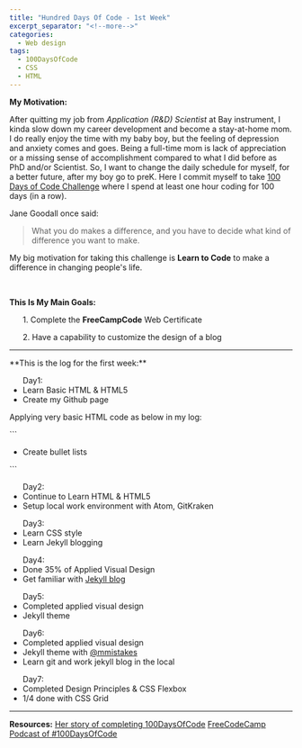 ```yaml
---
title: "Hundred Days Of Code - 1st Week"
excerpt_separator: "<!--more-->"
categories:
  - Web design
tags:
  - 100DaysOfCode
  - CSS
  - HTML
---
```


**My Motivation:**

After quitting my job from *Application (R&D) Scientist* at Bay instrument, I kinda slow down my career development and become a stay-at-home mom. I do really enjoy the time with my baby boy, but the feeling of depression and anxiety comes and goes. Being a full-time mom is lack of appreciation or a missing sense of accomplishment compared to what I did before as PhD and/or Scientist. So, I want to change the daily schedule for myself, for a better future, after my boy go to preK. Here I commit myself to take [100 Days of Code Challenge](https://https://www.100daysofcode.com/) where I spend at least one hour coding for 100 days (in a row).

Jane Goodall once said:
> What you do makes a difference, and you have to decide
> what kind of difference you want to make.

My big motivation for taking this challenge is **Learn to Code** to make a difference in changing people's life.

<br>

**This Is My Main Goals:**
<ul>1. Complete the <strong>FreeCampCode</strong> Web Certificate</ul>
<ul>2. Have a capability to customize the design of a blog</ul>
<hr>
**This is the log for the first week:**
<ul>Day1:
    <li> Learn Basic HTML & HTML5 </li>
    <li> Create my Github page</li>
</ul>
<p>Applying very basic HTML code as below in my log:</p>
```
<ul>
  <li>Create bullet lists</li>
</ul>
```
<ul>Day2:
    <li>Continue to Learn HTML & HTML5</li>
    <li>Setup local work environment with Atom, GitKraken</li>
</ul>

<ul>Day3:
  <li>Learn CSS style</li>
  <li>Learn Jekyll blogging</li>
</ul>

<ul>Day4:
  <li>Done 35% of Applied Visual Design </li>
  <li>Get familiar with <a href="https://jekyllrb.com/docs/step-by-step/08-blogging/" alt="">Jekyll blog</a></li>
</ul>

<ul>Day5:
  <li>Completed applied visual design</li>
  <li>Jekyll theme</li>
</ul>

<ul>Day6:
  <li>Completed applied visual design</li>
  <li>Jekyll theme with <a href="https://mmistakes.github.io/minimal-mistakes/" alt="mmistakes">@mmistakes</a></li>
  <li>Learn git and work jekyll blog in the local</li>
</ul>

<ul>Day7:
  <li>Completed Design Principles & CSS Flexbox</li>
  <li>1/4 done with CSS Grid </li>
</ul>
<hr>

**Resources:**
[Her story of completing 100DaysOfCode](https://code.likeagirl.io/100-days-of-code-challenge-completed-bbce87f04c00)
[FreeCodeCamp](https://www.freecodecamp.org/) [Podcast of #100DaysOfCode](https://www.codenewbie.org/podcast/100-days-of-code)
